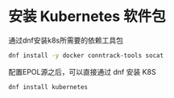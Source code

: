 # 安装 Kubernetes 软件包

通过dnf安装k8s所需要的依赖工具包

```bash
dnf install -y docker conntrack-tools socat
```

配置EPOL源之后，可以直接通过 dnf 安装 K8S

```bash
dnf install kubernetes
```
